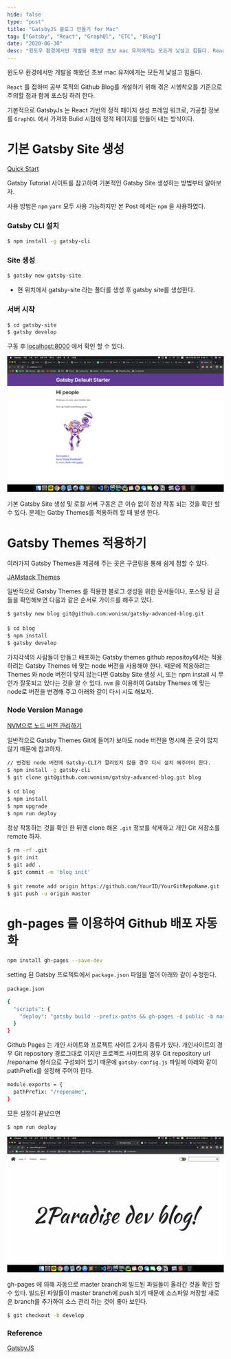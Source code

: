 ```yaml
---
hide: false
type: "post"
title: "GatsbyJS 블로그 만들기 for Mac"
tag: ["Gatsby", "React", "GraphQl", "ETC", "Blog"]
date: "2020-06-30"
desc: "윈도우 환경에서만 개발을 해왔던 초보 mac 유저에게는 모든게 낯설고 힘들다. React를 접하며 공부 목적의 Github Blog를 개설하기 위해 겪은 시행착오를 기준으로 주의할 점과 함께 포스팅 하려 한다. 기본적으로 GatsbyJs 는 React 기반의 정적 페이지 생성 프레임 워크로, 가공할 정보를 GraphQL에서 가져와 Bulid 시점에 정적 페이지를 만들어 내는 방식이다."
---
```


윈도우 환경에서만 개발을 해왔던 초보 mac 유저에게는 모든게 낯설고 힘들다. 

`React` 를 접하며 공부 목적의 Github Blog를 개설하기 위해 겪은 시행착오를 기준으로 주의할 점과 함께 포스팅 하려 한다. 

기본적으로 GatsbyJs 는 React 기반의 정적 페이지 생성 프레임 워크로, 가공할 정보를 `GraphQL` 에서 가져와 Bulid 시점에 정적 페이지를 만들어 내는 방식이다. 

# 기본 Gatsby Site 생성

[Quick Start](https://www.gatsbyjs.org/docs/quick-start/)

Gatsby Tutorial 사이트를 참고하여 기본적인 Gatsby Site 생성하는 방법부터 알아보자.

사용 방법은 `npm` `yarn` 모두 사용 가능하지만 본 Post 에서는 `npm` 을 사용하였다. 

### Gatsby CLI 설치

```bash
$ npm install -g gatsby-cli
```

### Site 생성

```bash
$ gatsby new gatsby-site
```

- 현 위치에서 gatsby-site 라는 폴더를 생성 후 gatsby site를 생성한다.

### 서버 시작

```bash
$ cd gatsby-site
$ gatsby develop
```

구동 후 [localhost:8000](http://localhost:8000) 에서 확인 할 수 있다.

![](./_2020-06-21__9.48.12.png)

기본 Gatsby Site 생성 및 로컬 서버 구동은 큰 이슈 없이 정상 작동 되는 것을 확인 할 수 있다. 문제는 Gatby Themes를 적용하려 할 때 발생 한다. 

# Gatsby Themes 적용하기

여러가지 Gatsby Themes을 제공해 주는 곳은 구글링을 통해 쉽게 접할 수 있다.

[JAMstack Themes](https://jamstackthemes.dev/#ssg=gatsby)

일반적으로 Gatsby Themes 를 적용한 블로그 생성을 위한 문서들이나, 포스팅 된 글들을 확인해보면 다음과 같은 순서로 가이드를 해주고 있다. 

```bash
$ gatsby new blog git@github.com:wonism/gatsby-advanced-blog.git
 
$ cd blog 
$ npm install
$ gatsby develop
```

 가지각색의 사람들이 만들고 배포하는 Gatsby themes github repositoy에서는 적용하려는 Gatsby Themes 에 맞는 node 버전을 사용해야 한다. 때문에 적용하려는 Themes 와 node 버전이 맞지 않는다면 Gatsby Site 생성 시, 또는 npm install 시 무언가 잘못되고 있다는 것을 알 수 있다. `nvm` 을 이용하여 Gatsby Themes 에 맞는 node로 버전을 변경해 주고 아래와 같이 다시 시도 해보자.

### Node Version Manage

[NVM으로 노드 버전 관리하기](http://jeonghwan-kim.github.io/2016/08/10/nvm.html)

일반적으로 Gatsby Themes Git에 들어가 보아도 node 버전을 명시해 준 곳이 많지 않기 때문에 참고하자. 

```bash
// 변경된 node 버전에 Gatsby-CLI가 깔려있지 않을 경우 다시 설치 해주어야 한다.
$ npm install -g gatsby-cli
$ git clone git@github.com:wonism/gatsby-advanced-blog.git blog

$ cd blog
$ npm install
$ npm upgrade
$ npm run deploy
```

정상 작동하는 것을 확인 한 뒤엔 clone 해온 `.git` 정보를 삭제하고 개인 Git 저장소를 remote 하자.

```bash
$ rm -rf .git
$ git init
$ git add .
$ git commit -m 'blog init'

$ git remote add origin https://github.com/YourID/YourGitRepoName.git
$ git push -u origin master
```

# gh-pages 를 이용하여 Github 배포 자동화

```bash
npm install gh-pages --save-dev
```

setting 된 Gatsby 프로젝트에서 `package.json` 파일을 열어 아래와 같이 수정한다.

`package.json`

```bash
{
  "scripts": {
    "deploy": "gatsby build --prefix-paths && gh-pages -d public -b master"
  }
}
```

Github Pages 는 개인 사이트와 프로젝트 사이트 2가지 종류가 있다. 개인사이트의 경우 Git repository 경로그대로 이지만 프로젝트 사이트의 경우 Git repository url /reponame 형식으로 구성되어 있기 때문에 `gatsby-config.js` 파일에 아래와 같이 pathPrefix를 설정해 주어야 한다.

```bash
module.exports = {
  pathPrefix: "/reponame",
}
```

모든 설정이 끝났으면 

```bash
$ npm run deploy
```

![](./_2020-06-22__2.09.04.png)

gh-pages 에 의해 자동으로 master branch에 빌드된 파일들이 올라간 것을 확인 할 수 있다. 빌드된 파일들이 master branch에 push 되기 때문에 소스파일 저장할 새로운 branch를 추가하여 소스 관리 하는 것이 좋아 보인다. 

```bash
$ git checkout -b develop
```

### Reference

[GatsbyJS](https://www.gatsbyjs.org/)
